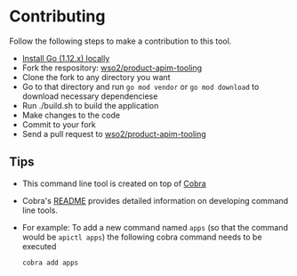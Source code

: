 # Contributing

Follow the following steps to make a contribution to this tool.

 * [Install Go (1.12.x) locally](https://golang.org/doc/install)
 * Fork the respository: [wso2/product-apim-tooling](https://github.com/wso2/product-apim-tooling)
 * Clone the fork to any directory you want
 * Go to that directory and run `go mod vendor` or `go mod download` to download necessary dependenciese
 * Run ./build.sh to build the application
 * Make changes to the code
 * Commit to your fork
 * Send a pull request to [wso2/product-apim-tooling](https://github.com/wso2/product-apim-tooling)


## Tips
 * This command line tool is created on top of [Cobra](https://github.com/spf13/cobra)
 * Cobra's [README](https://github.com/spf13/cobra/blob/master/README.md) provides detailed information on developing command line tools.
 * For example: To add a new command named `apps` (so that the command would be `apictl apps`) the following cobra command needs to be executed

    `cobra add apps`